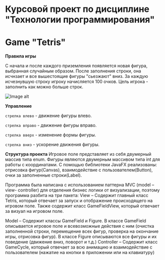 # Курсовой проект по дисциплине "Технологии программирования"


# Game "Tetris"

**Правила игры**

С начала и после каждого приземления появляется новая фигура, выбранная случайным образом. После заполнения строки,
она исчнзает и все вышестоящие фигуры "сьезжают" вниз. За каждую исчезнувшую строку игроку начисляется 100 очков. Цель
игрока - заполнить как можно больше строк.

![Image alt](https://github.com/yantimirov-timur/ProgrammingLabSummer2020Task3/raw/master/image.png)

**Управление**

`стрелка влево` - движение фигуры влево.

`стрелка вправо` - движение фигуры вправо.

`стрелка вверх` - изменение формы фигуры.

`стрелка вниз` - ускорение движения фигуры.


**Структура проекта**
Игровое поле представляет из себя двумерный массив типа enum. Фигуры являются двумерным массивом типа int для работы с координатами.
С помощью библиотеки JavaFX реализованы: отрисовка фигур(Canvas), взаимодействие с пользователем(Button), очки за заполненные строки(Label).

Программа была написана с использованием паттерна MVC (model – view- controller) для отделения бизнес логики от визуализации, поэтому программа разбита на три пакета:
View – Содержит главный класс Tetris, который отвечает за запуск и отображение происходящего на игровом поле. Также содержит класс GameFieldView, который отвечает за визуал на игровом поле. 

Model – Содержит классы GameField и Figure. В классе GameField описывается игровое поле и всевозможные действия с ним (очистка заполненной строки, перемещение всех фигур, проверка на окончание игры, отрисовка фигур). В классе Figure описываются все фигуры и их поведение (движение вниз, поворот и т.д.)
Controller – Содержит класс GameCycle, который отвечает за всю анимацию и взаимодействие с пользователем (нажатие на кнопки в приложении или на клавиатуру)

